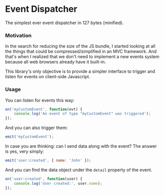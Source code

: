 # Event Dispatcher

The simplest ever event dispatcher in 127 bytes (minified).


### Motivation

In the search for reducing the size of the JS bundle, I started looking at all
the things that could be compressed/simplified in an MVC framework. And that's
when I realized that we don't need to implement a new events system because all
web browsers already have it built-in.

This library's only objective is to provide a simpler interface to trigger and
listen for events on client-side Javascript.


### Usage

You can listen for events this way:

~~~javascript
on('myCustomEvent', function(evt) {
    console.log('An event of type "myCustomEvent" was triggered');
});
~~~

And you can also trigger them:

~~~javascript
emit('myCustomEvent');
~~~

In case you are thinking: can I send data along with the event? The answer is
yes, very simply:

~~~javascript
emit('user:created', { name: 'John' });
~~~

And you can find the data object under the `detail` property of the event.

~~~javascript
on('user:created', function(user) {
    console.log('User created:', user.name);
});
~~~

